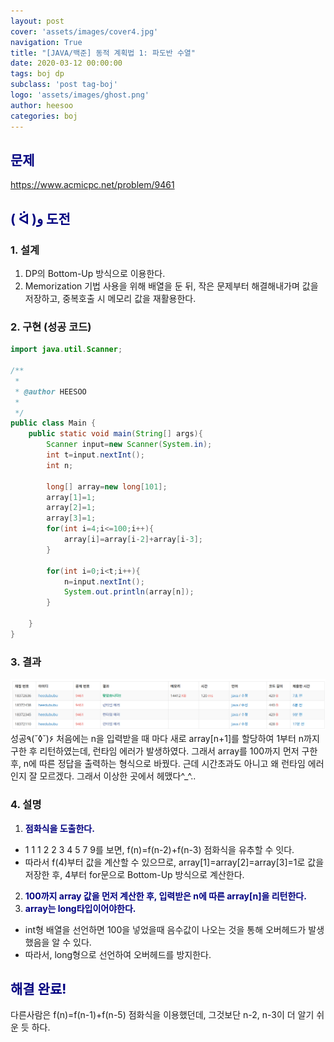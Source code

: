 ```yaml
---
layout: post
cover: 'assets/images/cover4.jpg'
navigation: True
title: "[JAVA/백준] 동적 계획법 1: 파도반 수열"
date: 2020-03-12 00:00:00
tags: boj dp
subclass: 'post tag-boj'
logo: 'assets/images/ghost.png'
author: heesoo
categories: boj
---
```

## <span style="color:navy">문제</span>
<https://www.acmicpc.net/problem/9461>

## <span style="color:navy">( ᐛ )و 도전</span>

### 1. 설계
1. DP의 Bottom-Up 방식으로 이용한다.
2. Memorization 기법 사용을 위해 배열을 둔 뒤, 작은 문제부터 해결해내가며 값을 저장하고, 중복호출 시 메모리 값을 재활용한다.

### 2. 구현 (성공 코드)
```java
import java.util.Scanner;

/**
 * 
 * @author HEESOO
 *
 */
public class Main {
	public static void main(String[] args){
		Scanner input=new Scanner(System.in);
		int t=input.nextInt();
		int n;
		
		long[] array=new long[101];
		array[1]=1;
		array[2]=1;
		array[3]=1;
		for(int i=4;i<=100;i++){
			array[i]=array[i-2]+array[i-3];
		}
		
		for(int i=0;i<t;i++){
			n=input.nextInt();
			System.out.println(array[n]);
		}
		
	}
}
 ```

### 3. 결과
![실행결과](./assets/images/200312_4.PNG)
성공٩(˘◊˘)۶
처음에는 n을 입력받을 때 마다 새로 array[n+1]를 할당하여 1부터 n까지 구한 후 리턴하였는데, 런타임 에러가 발생하였다. 그래서 array를 100까지 먼저 구한 후, n에 따른 정답을 출력하는 형식으로 바꿨다. 근데 시간초과도 아니고 왜 런타임 에러인지 잘 모르겠다. 그래서 이상한 곳에서 헤맸다^_^..

### 4. 설명
1. **<span style="color:navy">점화식을 도출한다.</span>**
- 1 1 1 2 2 3 4 5 7 9를 보면, f(n)=f(n-2)+f(n-3) 점화식을 유추할 수 잇다.
- 따라서 f(4)부터 값을 계산할 수 있으므로, array[1]=array[2]=array[3]=1로 값을 저장한 후, 4부터 for문으로 Bottom-Up 방식으로 계산한다.
2. **<span style="color:navy">100까지 array 값을 먼저 계산한 후, 입력받은 n에 따른 array[n]을 리턴한다.</span>**
3. **<span style="color:navy">array는 long타입이어야한다.</span>**
- int형 배열을 선언하면 100을 넣었을때 음수값이 나오는 것을 통해 오버헤드가 발생했음을 알 수 있다.
- 따라서, long형으로 선언하여 오버헤드를 방지한다.

## <span style="color:navy">해결 완료!</span>
다른사람은 f(n)=f(n-1)+f(n-5) 점화식을 이용했던데, 그것보단 n-2, n-3이 더 알기 쉬운 듯 하다.